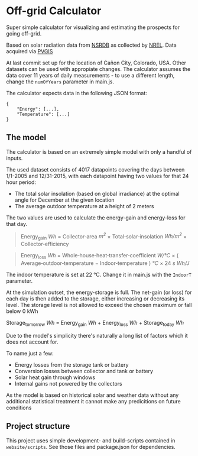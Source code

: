# Off-grid Calculator

Super simple calculator for visualizing and estimating the prospects for going off-grid.

Based on solar radiation data from [NSRDB](https://nsrdb.nrel.gov/) as collected by [NREL](https://www.nrel.gov/). Data acquired via [PVGIS](https://ec.europa.eu/jrc/en/pvgis)

At last commit set up for the location of Cañon City, Colorado, USA. Other datasets can be used with appropiate changes. The calculator assumes the data cover 11 years of daily measurements - to use a different length, change the `numOfYears` parameter in main.js. 

The calculator expects data in the following JSON format:

```
{
    "Energy": [...],
    "Temperature": [...]
}
```

## The model
The calculator is based on an extremely simple model with only a handful of inputs.

The used dataset consists of 4017 datapoints covering the days between 1/1-2005 and 12/31-2015, with each datapoint having two values for that 24 hour period:

- The total solar insolation (based on global irradiance) at the optimal angle for December at the given location
- The average outdoor temperature at a height of 2 meters

The two values are used to calculate the energy-gain and energy-loss for that day.

> Energy<sub>gain</sub> *Wh* = Collector‑area *m<sup>2</sup>* × Total‑solar‑insolation *Wh/m<sup>2</sup>* × Collector‑efficiency

> Energy<sub>loss</sub> *Wh* = Whole‑house‑heat‑transfer‑coefficient *W/°C* × ( Average‑outdoor‑temperature − Indoor‑temperature ) *°C* × 24 *s Wh/J*

The indoor temperature is set at 22 °C. Change it in main.js with the `IndoorT` parameter.

At the simulation outset, the energy-storage is full. The net-gain (or loss) for each day is then added to the storage, either increasing or decreasing its level. The storage level is not allowed to exceed the chosen maximum or fall below 0 kWh

Storage<sub>tomorrow</sub> *Wh* = Energy<sub>gain</sub> *Wh* + Energy<sub>loss</sub> *Wh* + Storage<sub>today</sub> *Wh*

Due to the model's simplicity there's naturally a long list of factors which it does not account for.

To name just a few:

- Energy losses from the storage tank or battery
- Conversion losses between collector and tank or battery
- Solar heat gain through windows
- Internal gains not powered by the collectors

As the model is based on historical solar and weather data without any additional statistical treatment it cannot make any predicitions on future conditions

## Project structure
This project uses simple development- and build-scripts contained in `website/scripts`. See those files and package.json for dependencies.